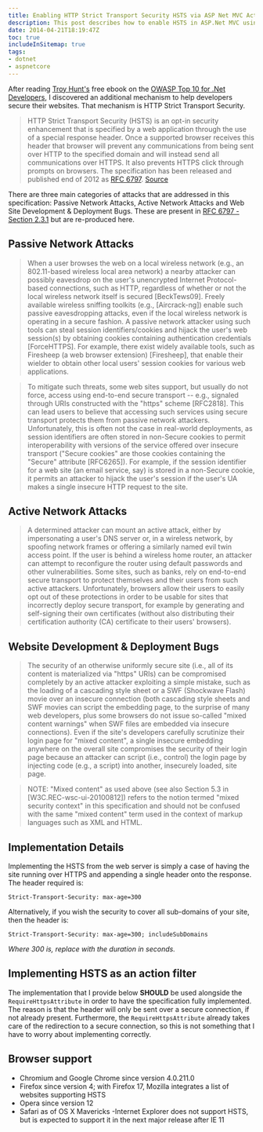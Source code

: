 ```yaml
---
title: Enabling HTTP Strict Transport Security HSTS via ASP Net MVC ActionFilters
description: This post describes how to enable HSTS in ASP.Net MVC using an ActionFilter
date: 2014-04-21T18:19:47Z
toc: true
includeInSitemap: true
tags:
- dotnet
- aspnetcore
---
```


After reading [Troy Hunt's](http://www.troyhunt.com/) free ebook on the [OWASP Top 10 for .Net Developers](http://www.troyhunt.com/2011/12/free-ebook-owasp-top-10-for-net.html), I discovered an additional mechanism to help developers secure their websites. That mechanism is HTTP Strict Transport Security.<!--more-->

>HTTP Strict Transport Security (HSTS) is an opt-in security enhancement that is specified by a web application through the use of a special response header. Once a supported browser receives this header that browser will prevent any communications from being sent over HTTP to the specified domain and will instead send all communications over HTTPS. It also prevents HTTPS click through prompts on browsers. The specification has been released and published end of 2012 as [RFC 6797](https://tools.ietf.org/html/rfc6797). [Source](https://www.owasp.org/index.php/HTTP_Strict_Transport_Security)

There are three main categories of attacks that are addressed in this specification: Passive Network Attacks, Active Network Attacks and Web Site Development & Deployment Bugs. These are present in [RFC 6797 - Section 2.3.1](https://tools.ietf.org/html/rfc6797) but are re-produced here.

## Passive Network Attacks

>When a user browses the web on a local wireless network (e.g., an
   802.11-based wireless local area network) a nearby attacker can
   possibly eavesdrop on the user's unencrypted Internet Protocol-based
   connections, such as HTTP, regardless of whether or not the local
   wireless network itself is secured [BeckTews09].  Freely available
   wireless sniffing toolkits (e.g., [Aircrack-ng]) enable such passive
   eavesdropping attacks, even if the local wireless network is
   operating in a secure fashion.  A passive network attacker using such
   tools can steal session identifiers/cookies and hijack the user's web
   session(s) by obtaining cookies containing authentication credentials
   [ForceHTTPS].  For example, there exist widely available tools, such
   as Firesheep (a web browser extension) [Firesheep], that enable their
   wielder to obtain other local users' session cookies for various web
   applications.

>To mitigate such threats, some web sites support, but usually do not
   force, access using end-to-end secure transport -- e.g., signaled
   through URIs constructed with the "https" scheme [RFC2818].  This can
   lead users to believe that accessing such services using secure
   transport protects them from passive network attackers.
   Unfortunately, this is often not the case in real-world deployments,
   as session identifiers are often stored in non-Secure cookies to
   permit interoperability with versions of the service offered over
   insecure transport ("Secure cookies" are those cookies containing the
    "Secure" attribute [RFC6265]).  For example, if the session
   identifier for a web site (an email service, say) is stored in a
   non-Secure cookie, it permits an attacker to hijack the user's
   session if the user's UA makes a single insecure HTTP request to the
   site.

## Active Network Attacks

>A determined attacker can mount an active attack, either by
   impersonating a user's DNS server or, in a wireless network, by
   spoofing network frames or offering a similarly named evil twin
   access point.  If the user is behind a wireless home router, an
   attacker can attempt to reconfigure the router using default
   passwords and other vulnerabilities.  Some sites, such as banks, rely
   on end-to-end secure transport to protect themselves and their users
   from such active attackers.  Unfortunately, browsers allow their
   users to easily opt out of these protections in order to be usable for sites that incorrectly deploy secure transport, for example by
   generating and self-signing their own certificates (without also
   distributing their certification authority (CA) certificate to their
   users' browsers).

## Website Development & Deployment Bugs

>The security of an otherwise uniformly secure site (i.e., all of its
   content is materialized via "https" URIs) can be compromised
   completely by an active attacker exploiting a simple mistake, such as
   the loading of a cascading style sheet or a SWF (Shockwave Flash)
   movie over an insecure connection (both cascading style sheets and
   SWF movies can script the embedding page, to the surprise of many web
   developers, plus some browsers do not issue so-called "mixed content
   warnings" when SWF files are embedded via insecure connections).
   Even if the site's developers carefully scrutinize their login page
   for "mixed content", a single insecure embedding anywhere on the
   overall site compromises the security of their login page because an
   attacker can script (i.e., control) the login page by injecting code
   (e.g., a script) into another, insecurely loaded, site page.

   >NOTE:  "Mixed content" as used above (see also Section 5.3 in
          [W3C.REC-wsc-ui-20100812]) refers to the notion termed "mixed
          security context" in this specification and should not be
          confused with the same "mixed content" term used in the
          context of markup languages such as XML and HTML.

## Implementation Details

Implementing the HSTS from the web server is simply a case of having the site running over HTTPS and appending a single header onto the response. The header required is:

    Strict-Transport-Security: max-age=300

Alternatively, if you wish the security to cover all sub-domains of your site, then the header is:

    Strict-Transport-Security: max-age=300; includeSubDomains

*Where 300 is, replace with the duration in seconds.*

## Implementing HSTS as an action filter

The implementation that I provide below **SHOULD** be used alongside the `RequireHttpsAttribute` in order to have the specification fully implemented. The reason is that the header will only be sent over a secure connection, if not already present. Furthermore, the `RequireHttpsAttribute` already takes care of the redirection to a secure connection, so this is not something that I have to worry about implementing correctly.

## Browser support

- Chromium and Google Chrome since version 4.0.211.0
- Firefox since version 4; with Firefox 17, Mozilla integrates a list of websites supporting HSTS
- Opera since version 12
- Safari as of OS X Mavericks
-Internet Explorer does not support HSTS, but is expected to support it in the next major release after IE 11
